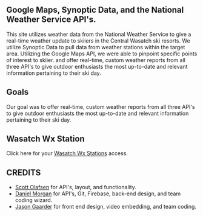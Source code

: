<p align="center">
<!-- <img align="center" src="/assets/img/GREENLIGHT.PNG" width="100%"/> -->
</p>

## Google Maps, Synoptic Data, and the National Weather Service API's.
This site utilizes weather data from the National Weather Service to give a real-time weather update to skiiers in the Central Wasatch ski resorts. We utilize Synoptic Data to pull data from weather stations within the target area. Utilizing the Google Maps API, we were able to pinpoint specific points of interest to skiier.  and offer real-time, custom weather reports from all three API's to give outdoor enthusiasts the most up-to-date and relevant information pertaining to their ski day.

## Goals
Our goal was to offer real-time, custom weather reports from all three API's to give outdoor enthusiasts the most up-to-date and relevant information pertaining to their ski day.

## Wasatch Wx Station
Click here for your [Wasatch Wx Stations](https://jpgaarder.github.io/API_Project/index.html) access.

## CREDITS

 - [Scott Olafsen](https://github.com/scotolafsen) for API's, layout, and functionality. 
 - [Daniel Morgan](https://github.com/danielut4) for API's, Git, Firebase, back-end design, and team coding wizard.
 - [Jason Gaarder](https://github.com/jpgaarder) for front end design, video embedding, and team coding.
